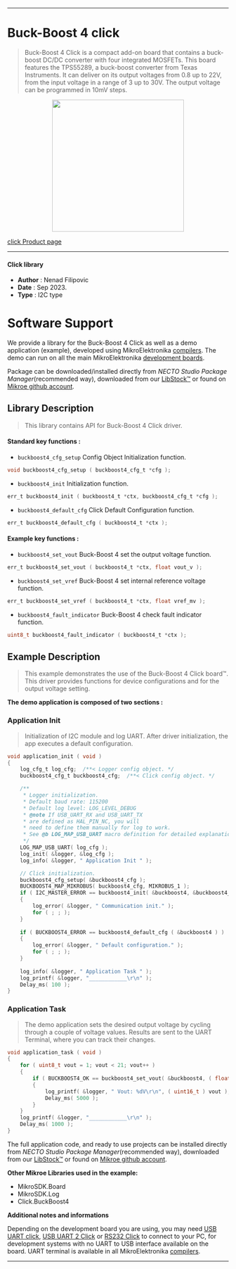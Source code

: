 
---
# Buck-Boost 4 click

> Buck-Boost 4 Click is a compact add-on board that contains a buck-boost DC/DC converter with four integrated MOSFETs. This board features the TPS55289, a buck-boost converter from Texas Instruments. It can deliver on its output voltages from 0.8 up to 22V, from the input voltage in a range of 3 up to 30V. The output voltage can be programmed in 10mV steps.

<p align="center">
  <img src="https://download.mikroe.com/images/click_for_ide/buckboost4_click.png" height=300px>
</p>

[click Product page](https://www.mikroe.com/buck-boost-4-click)

---


#### Click library

- **Author**        : Nenad Filipovic
- **Date**          : Sep 2023.
- **Type**          : I2C type


# Software Support

We provide a library for the Buck-Boost 4 Click
as well as a demo application (example), developed using MikroElektronika
[compilers](https://www.mikroe.com/necto-studio).
The demo can run on all the main MikroElektronika [development boards](https://www.mikroe.com/development-boards).

Package can be downloaded/installed directly from *NECTO Studio Package Manager*(recommended way), downloaded from our [LibStock&trade;](https://libstock.mikroe.com) or found on [Mikroe github account](https://github.com/MikroElektronika/mikrosdk_click_v2/tree/master/clicks).

## Library Description

> This library contains API for Buck-Boost 4 Click driver.

#### Standard key functions :

- `buckboost4_cfg_setup` Config Object Initialization function.
```c
void buckboost4_cfg_setup ( buckboost4_cfg_t *cfg );
```

- `buckboost4_init` Initialization function.
```c
err_t buckboost4_init ( buckboost4_t *ctx, buckboost4_cfg_t *cfg );
```

- `buckboost4_default_cfg` Click Default Configuration function.
```c
err_t buckboost4_default_cfg ( buckboost4_t *ctx );
```

#### Example key functions :

- `buckboost4_set_vout` Buck-Boost 4 set the output voltage function.
```c
err_t buckboost4_set_vout ( buckboost4_t *ctx, float vout_v );
```

- `buckboost4_set_vref` Buck-Boost 4 set internal reference voltage function.
```c
err_t buckboost4_set_vref ( buckboost4_t *ctx, float vref_mv );
```

- `buckboost4_fault_indicator` Buck-Boost 4 check fault indicator function.
```c
uint8_t buckboost4_fault_indicator ( buckboost4_t *ctx );
```

## Example Description

> This example demonstrates the use of the Buck-Boost 4 Click board™.
> This driver provides functions for device configurations and for the output voltage setting.

**The demo application is composed of two sections :**

### Application Init

> Initialization of I2C module and log UART.
> After driver initialization, the app executes a default configuration.

```c
void application_init ( void ) 
{
    log_cfg_t log_cfg;  /**< Logger config object. */
    buckboost4_cfg_t buckboost4_cfg;  /**< Click config object. */

    /** 
     * Logger initialization.
     * Default baud rate: 115200
     * Default log level: LOG_LEVEL_DEBUG
     * @note If USB_UART_RX and USB_UART_TX 
     * are defined as HAL_PIN_NC, you will 
     * need to define them manually for log to work. 
     * See @b LOG_MAP_USB_UART macro definition for detailed explanation.
     */
    LOG_MAP_USB_UART( log_cfg );
    log_init( &logger, &log_cfg );
    log_info( &logger, " Application Init " );

    // Click initialization.
    buckboost4_cfg_setup( &buckboost4_cfg );
    BUCKBOOST4_MAP_MIKROBUS( buckboost4_cfg, MIKROBUS_1 );
    if ( I2C_MASTER_ERROR == buckboost4_init( &buckboost4, &buckboost4_cfg ) ) 
    {
        log_error( &logger, " Communication init." );
        for ( ; ; );
    }
    
    if ( BUCKBOOST4_ERROR == buckboost4_default_cfg ( &buckboost4 ) )
    {
        log_error( &logger, " Default configuration." );
        for ( ; ; );
    }
    
    log_info( &logger, " Application Task " );
    log_printf( &logger, "____________\r\n" );
    Delay_ms( 100 );
}
```

### Application Task

> The demo application sets the desired output voltage 
> by cycling through a couple of voltage values.
> Results are sent to the UART Terminal, where you can track their changes.

```c
void application_task ( void ) 
{
    for ( uint8_t vout = 1; vout < 21; vout++ )
    {
        if ( BUCKBOOST4_OK == buckboost4_set_vout( &buckboost4, ( float ) vout ) )
        {
            log_printf( &logger, " Vout: %dV\r\n", ( uint16_t ) vout );
            Delay_ms( 5000 );
        }
    }
    log_printf( &logger, "____________\r\n" );
    Delay_ms( 1000 );
}
```

The full application code, and ready to use projects can be installed directly from *NECTO Studio Package Manager*(recommended way), downloaded from our [LibStock&trade;](https://libstock.mikroe.com) or found on [Mikroe github account](https://github.com/MikroElektronika/mikrosdk_click_v2/tree/master/clicks).

**Other Mikroe Libraries used in the example:**

- MikroSDK.Board
- MikroSDK.Log
- Click.BuckBoost4

**Additional notes and informations**

Depending on the development board you are using, you may need
[USB UART click](https://www.mikroe.com/usb-uart-click),
[USB UART 2 Click](https://www.mikroe.com/usb-uart-2-click) or
[RS232 Click](https://www.mikroe.com/rs232-click) to connect to your PC, for
development systems with no UART to USB interface available on the board. UART
terminal is available in all MikroElektronika
[compilers](https://shop.mikroe.com/compilers).

---
